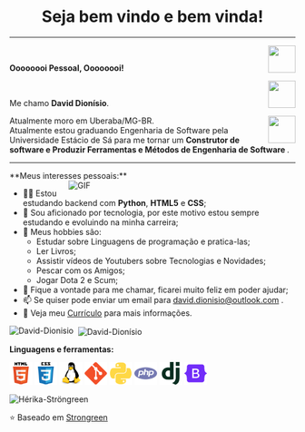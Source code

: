 <h1 align="center"> Seja bem vindo e bem vinda! </h1>
<hr />
<a href="https://github.com/deivondionisio" target="_blank">
  <img align="right" src="https://cdn.iconscout.com/icon/free/png-256/github-108-438008.png" width="48px" height="48px">
</a><br />
<p align="left" > 
  <b>Oooooooi Pessoal, Oooooooi!</b>
</p>
<a href="https://www.instagram.com/deivon_dionisio/" target="_blank">
  <img align="right" src="https://cdn.icon-icons.com/icons2/1211/PNG/512/1491579602-yumminkysocialmedia36_83067.png" width="48px" height="48px">
</a><br />
<p align="left" >
Me chamo <b> David Dionísio</b>.
</p>
<p align="left" >
<a href="https://www.linkedin.com/in/david-dionisio-b6395152/" target="_blank">
  <img align="right" src="https://i.ibb.co/Kx2GSrT/linkedin.png" width="48px" height="48px">
</a>
Atualmente moro em Uberaba/MG-BR.<br />
Atualmente estou graduando Engenharia de Software pela Universidade Estácio de Sá para me tornar um <b>Construtor de software e Produzir Ferramentas e Métodos de Engenharia de Software </b>.
</p>
<hr/>
**Meus interesses pessoais:**

<img align="right" alt="GIF" src="https://octocat-generator-assets.githubusercontent.com/my-octocat-1618040435617.png" width="400px" />

- 👨‍💻 Estou estudando backend com **Python**, **HTML5** e **CSS**;
- 💼 Sou aficionado por tecnologia, por este motivo estou sempre estudando e evoluindo na minha carreira;
- 👾 Meus hobbies são: 
  - Estudar sobre Linguagens de programação e pratica-las; 
  - Ler Livros;
  - Assistir vídeos de Youtubers sobre Tecnologias e Novidades;
  - Pescar com os Amigos;
  - Jogar Dota 2 e Scum;
- 💬 Fique a vontade para me chamar, ficarei muito feliz em poder ajudar;
- 📫 Se quiser pode enviar um email para david.dionisio@outlook.com .
- 📝 Veja meu <a href="" target="_blank">Currículo</a> para mais informações.

<p>
  <img align="left" src="https://github-readme-stats.vercel.app/api/top-langs/?username=deivondionisio&layout=compact&theme=graywhite&title_color=268bd2" alt="David-Dionisio" />
</p>
<p>&nbsp;
  <img align="center" src="https://github-readme-stats.vercel.app/api?username=deivondionisio&layout_private=true&show_icons=true&theme=graywhite&icon_color=268bd2&title_color=268bd2" alt="David-Dionísio" />
</p>

**Linguagens e ferramentas:**  

<p align="left">
<img src="https://raw.githubusercontent.com/devicons/devicon/master/icons/html5/html5-original-wordmark.svg" alt="html5" width="40" height="40"/> 
<img src="https://raw.githubusercontent.com/devicons/devicon/master/icons/css3/css3-original-wordmark.svg" alt="css3" width="40" height="40"/> 
<img src="https://raw.githubusercontent.com/devicons/devicon/master/icons/linux/linux-original.svg" alt="linux" width="40" height="40" />
<img src="https://raw.githubusercontent.com/devicons/devicon/master/icons/git/git-original.svg" alt="git" width="40" height="40"/> 
<img src="https://raw.githubusercontent.com/devicons/devicon/master/icons/python/python-plain.svg" alt="Python" width="40" height="40" />
<img src="https://raw.githubusercontent.com/devicons/devicon/master/icons/php/php-plain.svg" alt="PHP" width="40" height="40" />
<img src="https://raw.githubusercontent.com/devicons/devicon/master/icons/django/django-plain.svg" alt="Django" width="40" height="40" />
<img src="https://raw.githubusercontent.com/devicons/devicon/master/icons/bootstrap/bootstrap-plain.svg" alt="Bootstrap" width="40" height="40" />
</p>


<p align="left"> <img src="https://komarev.com/ghpvc/?username=strongreen" alt="Hérika-Ströngreen" /> </p>

⭐️ Baseado em [Strongreen](https://github.com/Strongreen)
